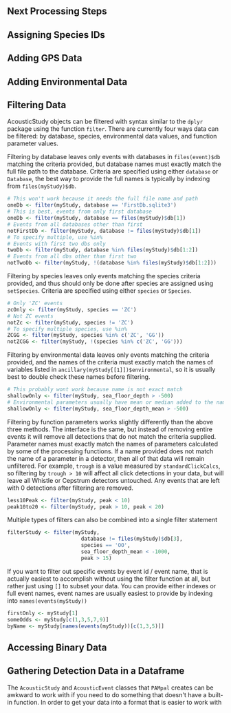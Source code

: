 ## Next Processing Steps

## Assigning Species IDs

## Adding GPS Data

## Adding Environmental Data

## Filtering Data

AcousticStudy objects can be filtered with syntax similar to the `dplyr` package
using the function `filter`. There are currently four ways data can be filtered:
by database, species, environmental data values, and function parameter values.

Filtering by database leaves only events with databases in `files(event)$db` matching
the criteria provided, but database names must exactly match the full file path to the
database. Criteria are specified using either `database` or `Database`, the best way to provide
the full names is typically by indexing from `files(myStudy)$db`.

```r
# This won't work because it needs the full file name and path
oneDb <- filter(myStudy, database == 'FirstDb.sqlite3')
# This is best, events from only first database
oneDb <- filter(myStudy, database == files(myStudy)$db[1])
# Events from all databases other than first
notFirstDb <- filter(myStudy, database != files(myStudy)$db[1])
# To specify multiple, use %in%
# Events with first two dbs only
twoDb <- filter(myStudy, database %in% files(myStudy)$db[1:2])
# Events from all dbs other than first two
notTwoDb <- filter(myStudy, !(database %in% files(myStudy)$db[1:2]))
```

Filtering by species leaves only events matching the species criteria provided, and thus
should only be done after species are assigned using `setSpecies`. Criteria are specified 
using either `species` or `Species`.

```r
# Only 'ZC' events
zcOnly <- filter(myStudy, species == 'ZC')
# Not ZC events
notZc <- filter(myStudy, species != 'ZC')
# To specify multiple species, use %in%
ZCGG <- filter(myStudy, species %in% c('ZC', 'GG'))
notZCGG <- filter(myStudy, !(species %in% c('ZC', 'GG')))
```

Filtering by environmental data leaves only events matching the criteria provided, and
the names of the criteria must exactly match the names of variables listed in
`ancillary(myStudy[[1]])$environmental`, so it is usually best to double check these names
before filtering.

```r
# This probably wont work because name is not exact match
shallowOnly <- filter(myStudy, sea_floor_depth > -500)
# Environmental parameters usually have mean or median added to the name, this works
shallowOnly <- filter(myStudy, sea_floor_depth_mean > -500)
```

Filtering by function parameters works slightly differently than the above three methods.
The interface is the same, but instead of removing entire events it will remove all detections
that do not match the criteria supplied. Parameter names must exactly match the names of parameters
calculated by some of the processing functions. If a name provided does not match the name of a parameter
in a detector, then all of that data will remain unfiltered. For example, `trough` is a value measured by
`standardClickCalcs`, so filtering by `trough > 10` will affect all click detections in your data, but will
leave all Whistle or Cepstrum detectors untouched. Any events that are left with 0 detections after filtering
are removed.

```r
less10Peak <- filter(myStudy, peak < 10)
peak10to20 <- filter(myStudy, peak > 10, peak < 20)
```

Multiple types of filters can also be combined into a single filter statement

```r
filterStudy <- filter(myStudy,
                        database != files(myStudy)$db[3],
                        species == 'OO',
                        sea_floor_depth_mean < -1000,
                        peak > 15)
```

If you want to filter out specific events by event id / event name, that is actually easiest
to accomplish without using the filter function at all, but rather just using `[]` to subset
your data. You can provide either indexes or full event names, event names are usually easiest
to provide by indexing into `names(events(myStudy))`

```r
firstOnly <- myStudy[1]
someOdds <- myStudy[c(1,3,5,7,9)]
byName <- myStudy[names(events(myStudy))[c(1,3,5)]]
```

## Accessing Binary Data

## Gathering Detection Data in a Dataframe

The `AcousticStudy` and `AcousticEvent` classes that `PAMpal` creates can be awkward
to work with if you need to do something that doesn't have a built-in function. 
In order to get your data into a format that is easier to work with
